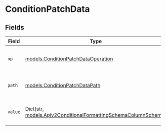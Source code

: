 # ConditionPatchData


## Fields

| Field                                                                                                                       | Type                                                                                                                        | Required                                                                                                                    | Description                                                                                                                 | Example                                                                                                                     |
| --------------------------------------------------------------------------------------------------------------------------- | --------------------------------------------------------------------------------------------------------------------------- | --------------------------------------------------------------------------------------------------------------------------- | --------------------------------------------------------------------------------------------------------------------------- | --------------------------------------------------------------------------------------------------------------------------- |
| `op`                                                                                                                        | [models.ConditionPatchDataOperation](../models/conditionpatchdataoperation.md)                                              | :heavy_check_mark:                                                                                                          | Operation                                                                                                                   | {<br/>"value": "replace"<br/>}                                                                                              |
| `path`                                                                                                                      | [models.ConditionPatchDataPath](../models/conditionpatchdatapath.md)                                                        | :heavy_check_mark:                                                                                                          | Path                                                                                                                        | {<br/>"value": "condition"<br/>}                                                                                            |
| `value`                                                                                                                     | Dict[str, [models.Apiv2ConditionalFormattingSchemaColumnSchema](../models/apiv2conditionalformattingschemacolumnschema.md)] | :heavy_check_mark:                                                                                                          | Value to update automation details                                                                                          |                                                                                                                             |